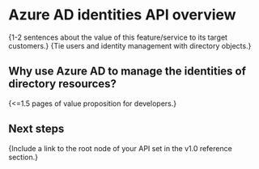 # Azure AD identities API overview

{1-2 sentences about the value of this feature/service to its target customers.} 
{Tie users and identity management with directory objects.}

## Why use Azure AD to manage the identities of directory resources?

{<=1.5 pages of value proposition for developers.}

## Next steps

{Include a link to the root node of your API set in the v1.0 reference section.}